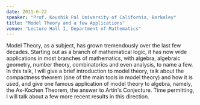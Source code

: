 ```yaml
---
date: 2011-6-22
speaker: "Prof. Koushik Pal University of California, Berkeley"
title: "Model Theory and a few Applications"
venue: "Lecture Hall I, Department of Mathematics"
---
```

Model Theory, as a subject, has grown tremendously over the last few decades.
Starting out as a branch of mathematical logic, it has now wide applications
in most branches of mathematics, with algebra, algebraic geometry, number
theory, combinatorics and even analysis, to name a few. In this talk, I
will give a  brief introduction to model theory, talk about the
compactness theorem (one of the main tools in model theory) and how it is
used, and give one famous application of model theory to algebra, namely,
the Ax-Kochen Theorem, the answer to Artin's Conjecture. Time permitting,
I will talk about a few more recent results in this direction.
